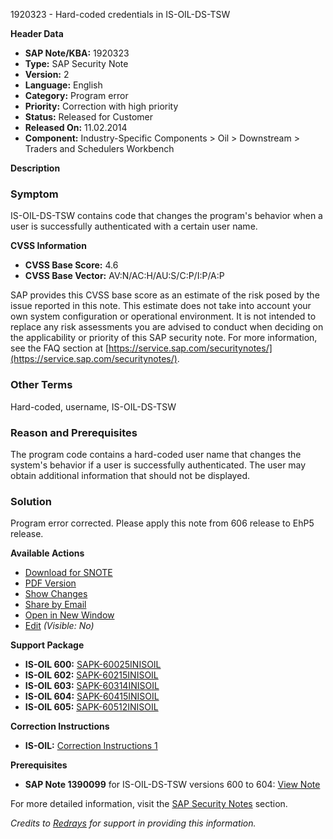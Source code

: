 1920323 - Hard-coded credentials in IS-OIL-DS-TSW

**Header Data**
- **SAP Note/KBA:** 1920323
- **Type:** SAP Security Note
- **Version:** 2
- **Language:** English
- **Category:** Program error
- **Priority:** Correction with high priority
- **Status:** Released for Customer
- **Released On:** 11.02.2014
- **Component:** Industry-Specific Components > Oil > Downstream > Traders and Schedulers Workbench

**Description**

### Symptom
IS-OIL-DS-TSW contains code that changes the program's behavior when a user is successfully authenticated with a certain user name.

**CVSS Information**
- **CVSS Base Score:** 4.6
- **CVSS Base Vector:** AV:N/AC:H/AU:S/C:P/I:P/A:P

SAP provides this CVSS base score as an estimate of the risk posed by the issue reported in this note. This estimate does not take into account your own system configuration or operational environment. It is not intended to replace any risk assessments you are advised to conduct when deciding on the applicability or priority of this SAP security note. For more information, see the FAQ section at [https://service.sap.com/securitynotes/](https://service.sap.com/securitynotes/).

### Other Terms
Hard-coded, username, IS-OIL-DS-TSW

### Reason and Prerequisites
The program code contains a hard-coded user name that changes the system's behavior if a user is successfully authenticated. The user may obtain additional information that should not be displayed.

### Solution
Program error corrected. Please apply this note from 606 release to EhP5 release.

**Available Actions**
- [Download for SNOTE](https://notesdownloads.sap.com/note/0040000011347502017)
- [PDF Version](https://userapps.support.sap.com/sap/support/sfm/notes/print/0001920323?language=en-US&token=521C14AC7927020DEE4B72EC8824851F)
- [Show Changes](https://me.sap.com/notesLatestChanges/0001920323/E/diff)
- [Share by Email](https://me.sap.com/share)
- [Open in New Window](https://me.sap.com/notes/1920323)
- [Edit](https://i7p.wdf.sap.corp/sap/support/notes/edit/0001920323) *(Visible: No)*

**Support Package**
- **IS-OIL 600:** [SAPK-60025INISOIL](https://me.sap.com/supportpackage/SAPK-60025INISOIL)
- **IS-OIL 602:** [SAPK-60215INISOIL](https://me.sap.com/supportpackage/SAPK-60215INISOIL)
- **IS-OIL 603:** [SAPK-60314INISOIL](https://me.sap.com/supportpackage/SAPK-60314INISOIL)
- **IS-OIL 604:** [SAPK-60415INISOIL](https://me.sap.com/supportpackage/SAPK-60415INISOIL)
- **IS-OIL 605:** [SAPK-60512INISOIL](https://me.sap.com/supportpackage/SAPK-60512INISOIL)

**Correction Instructions**
- **IS-OIL:** [Correction Instructions 1](https://me.sap.com/corrins/0001920323/11)

**Prerequisites**
- **SAP Note 1390099** for IS-OIL-DS-TSW versions 600 to 604: [View Note](https://me.sap.com/notes/1390099)

For more detailed information, visit the [SAP Security Notes](https://me.sap.com/securitynotes/) section.

*Credits to [Redrays](https://redrays.io) for support in providing this information.*